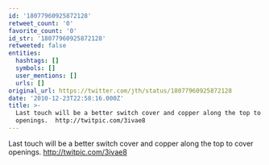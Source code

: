 ```yaml
---
id: '18077960925872128'
retweet_count: '0'
favorite_count: '0'
id_str: '18077960925872128'
retweeted: false
entities:
  hashtags: []
  symbols: []
  user_mentions: []
  urls: []
original_url: https://twitter.com/jth/status/18077960925872128
date: '2010-12-23T22:58:16.000Z'
title: >-
  Last touch will be a better switch cover and copper along the top to cover
  openings.  http://twitpic.com/3ivae8
---
```


Last touch will be a better switch cover and copper along the top to cover openings.  http://twitpic.com/3ivae8